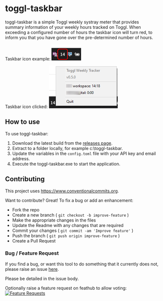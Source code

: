 # toggl-taskbar
toggl-taskbar is a simple Toggl weekly systray meter that provides summary information of your weekly hours tracked on Toggl.
When exceeding a configured number of hours the taskbar icon will turn red, to inform you that you have gone over the pre-determined number of hours.

Taskbar icon example:
![Taskbar icon](https://raw.githubusercontent.com/danstis/toggl-taskbar/master/images/icon.png)

Taskbar icon clicked:
![Taskbar icon clicked](https://raw.githubusercontent.com/danstis/toggl-taskbar/master/images/clicked.png)

## How to use
To use toggl-taskbar:
1. Download the latest build from the [releases page](https://github.com/danstis/toggl-taskbar/releases).
2. Extract to a folder locally, for example c:\toggl-taskbar.
3. Update the variables in the `config.toml` file with your API key and email address.
4. Execute the toggl-taskbar.exe to start the application.

## Contributing
This project uses <https://www.conventionalcommits.org>.

Want to contribute? Great!
To fix a bug or add an enhancement:

*   Fork the repo
*   Create a new branch ( `git checkout -b improve-feature` )
*   Make the appropriate changes in the files
*   Update the Readme with any changes that are required
*   Commit your changes ( `git commit -am 'Improve feature'` )
*   Push the branch ( `git push origin improve-feature` )
*   Create a Pull Request

### Bug / Feature Request

If you find a bug, or want this tool to do something that it currently does not, please raise an issue [here](https://github.com/danstis/toggl-taskbar/issues).

Please be detailed in the issue body.

Optionally raise a feature request on feathub to allow voting:
[![Feature Requests](http://feathub.com/danstis/toggl-taskbar?format=svg)](http://feathub.com/danstis/toggl-taskbar)
